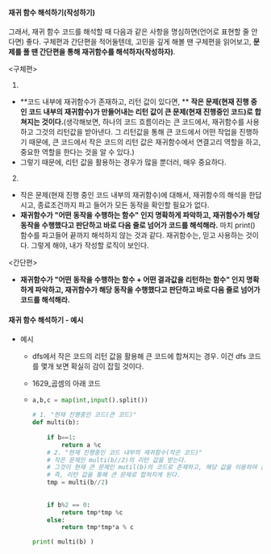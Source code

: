 #### 재귀 함수 해석하기(작성하기)

그래서, 재귀 함수 코드를 해석할 때 다음과 같은 사항을 명심하면(언어로 표현할 줄 안다면) 좋다. 구체편과 간단편을 적어둘텐데, 고민을 깊게 해볼 땐 구체편을 읽어보고, **문제를 풀 땐 간단편을 통해 재귀함수를 해석하자(작성하자)**.

<구체편>

1.

- **코드 내부에 재귀함수가 존재하고, 리턴 값이 있다면, **
  **작은 문제(현재 진행 중인 코드 내부의 재귀함수)가 만들어내는 리턴 값이 큰 문제(현재 진행중인 코드)로 합쳐지는 것이다.**(생각해보면, 하나의 코드 흐름이라는 큰 코드에서, 재귀함수를 사용하고 그것의 리턴값을 받아낸다. 그 리턴값을 통해 큰 코드에서 어떤 작업을 진행하기 때문에, 큰 코드에서 작은 코드의 리턴 값은 재귀함수에서 연결고리 역할을 하고, 중요한 역할을 한다는 것을 알 수 있다.)
- 그렇기 때문에, 리턴 값을 활용하는 경우가 많을 뿐더러, 매우 중요하다.

2.

- 작은 문제(현재 진행 중인 코드 내부의 재귀함수)에 대해서, 재귀함수의 해석을 한답시고, 종료조건까지 파고 들어가 모든 동작을 확인할 필요가 없다.
- **재귀함수가 "어떤 동작을 수행하는 함수" 인지 명확하게 파악하고, 재귀함수가 해당 동작을 수행했다고 판단하고 바로 다음 줄로 넘어가 코드를 해석해라.** 마치 print() 함수를 파고들어 끝까지 해석하지 않는 것과 같다. 재귀함수는, 믿고 사용하는 것이다. 그렇게 해야, 내가 작성할 로직이 보인다.

<간단편>

- **재귀함수가 "어떤 동작을 수행하는 함수 + 어떤 결과값을 리턴하는 함수" 인지 명확하게 파악하고, 재귀함수가 해당 동작을 수행했다고 판단하고 바로 다음 줄로 넘어가 코드를 해석해라.**



#### 재귀 함수 해석하기 - 예시

- 예시

  - dfs에서 작은 코드의 리턴 값을 활용해 큰 코드에 합쳐지는 경우. 이건 dfs 코드를 몇개 보면 확실히 감이 잡힐 것이다.

  - 1629_곱셈의 아래 코드

  - ```python
    a,b,c = map(int,input().split())
    
    # 1. "현재 진행중인 코드(큰 코드)"
    def multi(b):
        
        if b==1:
            return a %c
    	# 2. "현재 진행중인 코드 내부의 재귀함수(작은 코드)"
        # 작은 문제인 multi(b//2)의 리턴 값을 받는다. 
    	# 그것이 현재 큰 문제인 mutil(b)의 코드로 존재하고, 해당 값을 이용하여 큰 문제를 풀어내게 된다.
        # 즉, 리턴 값을 통해 큰 문제로 합쳐지게 된다.
        tmp = multi(b//2) 
        
        
        if b%2 == 0:
            return tmp*tmp %c
        else:
            return tmp*tmp*a % c
    
    print( multi(b) )
    ```

    